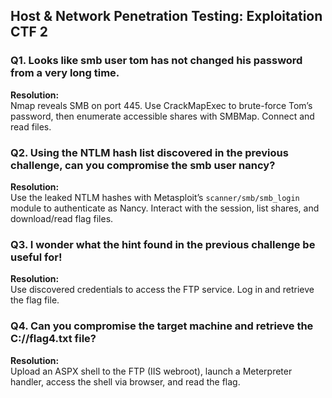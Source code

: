 ## Host & Network Penetration Testing: Exploitation CTF 2

### Q1. Looks like smb user tom has not changed his password from a very long time.
**Resolution:**  
Nmap reveals SMB on port 445. Use CrackMapExec to brute-force Tom’s password, then enumerate accessible shares with SMBMap. Connect and read files.

### Q2. Using the NTLM hash list discovered in the previous challenge, can you compromise the smb user nancy?
**Resolution:**  
Use the leaked NTLM hashes with Metasploit’s `scanner/smb/smb_login` module to authenticate as Nancy. Interact with the session, list shares, and download/read flag files.

### Q3. I wonder what the hint found in the previous challenge be useful for!
**Resolution:**  
Use discovered credentials to access the FTP service. Log in and retrieve the flag file.

### Q4. Can you compromise the target machine and retrieve the C://flag4.txt file?
**Resolution:**  
Upload an ASPX shell to the FTP (IIS webroot), launch a Meterpreter handler, access the shell via browser, and read the flag.
